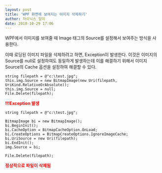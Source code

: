 ```yaml
---
layout: post
title: 'WPF 화면에 보여지는 이미지 삭제하기'
author: 자이닉스 일이
date: 2010-10-29 17:06
---
```

WPF에서 이미지를 보여줄 때 Image 태그의 Source를 설정해서 보여주는 방식을 사용한다.

이때 로딩된 이미지 파일을 삭제하려고 하면, Exception이 발생한다.
이것은 이미지의 Source를 null로 설정하여도 동일하게 발생하는데 
이를 해결하기 위해서 이미지 Source의 Cache 옵션을 설정하여 해결할 수 있다.

```CSharp
string filepath = @"c:\test.jpg";
this.img.Source = new BitmapImage(new Uri(filepath, UriKind.RelativeOrAbsolute));
this.img.Source = null;
File.Delete(filepath);
```
<span style="color:red">**!!!Exception 발생**</span>

```CSharp
string filepath = @"c:\test.jpg";

BitmapImage bi = new BitmapImage();
bi.BeginInit();
bi.CacheOption = BitmapCacheOption.OnLoad;
bi.CreateOptions = BitmapCreateOptions.IgnoreImageCache;
bi.UriSource = new Uri(filepath);
bi.EndInit();
img.Source = bi;

File.Delete(filepath);
```
<span style="color:red">**정상적으로 파일이 삭제됨**</span>